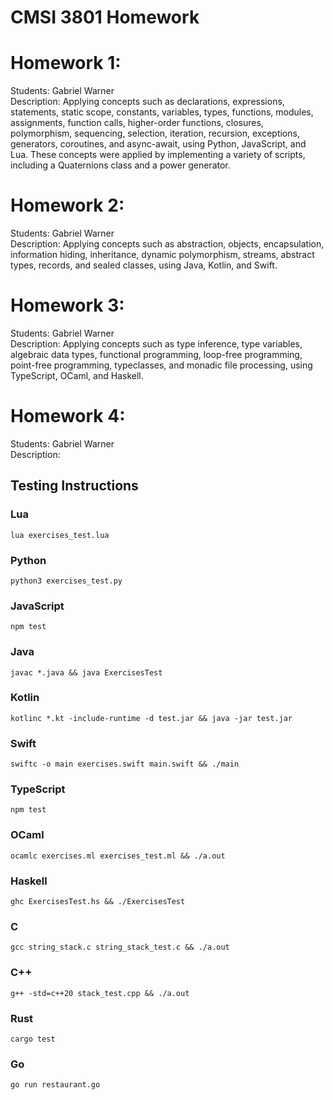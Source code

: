 # CMSI 3801 Homework

# Homework 1:
Students: Gabriel Warner <br>
Description: Applying concepts such as declarations, expressions, statements, static scope, constants, variables, types, functions, modules, assignments, function calls, higher-order functions, closures, polymorphism, sequencing, selection, iteration, recursion, exceptions, generators, coroutines, and async-await, using Python, JavaScript, and Lua. These concepts were applied by implementing a variety of scripts, including a Quaternions class and a power generator.

# Homework 2:
Students: Gabriel Warner <br>
Description: Applying concepts such as abstraction, objects, encapsulation, information hiding, inheritance, dynamic polymorphism, streams, abstract types, records, and sealed classes, using Java, Kotlin, and Swift.

# Homework 3:
Students: Gabriel Warner <br>
Description: Applying concepts such as type inference, type variables, algebraic data types, functional programming, loop-free programming, point-free programming, typeclasses, and monadic file processing, using TypeScript, OCaml, and Haskell.

# Homework 4:
Students: Gabriel Warner <br>
Description: 
## Testing Instructions

### Lua

```
lua exercises_test.lua
```

### Python

```
python3 exercises_test.py
```

### JavaScript

```
npm test
```

### Java

```
javac *.java && java ExercisesTest
```

### Kotlin

```
kotlinc *.kt -include-runtime -d test.jar && java -jar test.jar
```

### Swift

```
swiftc -o main exercises.swift main.swift && ./main
```

### TypeScript

```
npm test
```

### OCaml

```
ocamlc exercises.ml exercises_test.ml && ./a.out
```

### Haskell

```
ghc ExercisesTest.hs && ./ExercisesTest
```

### C

```
gcc string_stack.c string_stack_test.c && ./a.out
```

### C++

```
g++ -std=c++20 stack_test.cpp && ./a.out
```

### Rust

```
cargo test
```

### Go

```
go run restaurant.go
```
